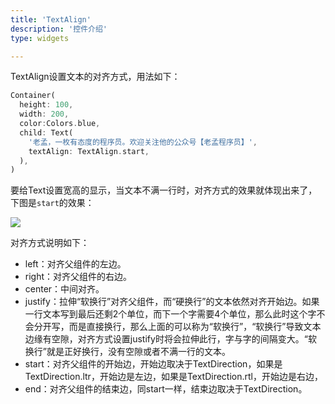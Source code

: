 ```yaml
---
title: 'TextAlign'
description: '控件介绍'
type: widgets

---
```




TextAlign设置文本的对齐方式，用法如下：

```dart
Container(
  height: 100,
  width: 200,
  color:Colors.blue,
  child: Text(
    '老孟，一枚有态度的程序员。欢迎关注他的公众号【老孟程序员】',
    textAlign: TextAlign.start,
  ),
)
```

要给Text设置宽高的显示，当文本不满一行时，对齐方式的效果就体现出来了，下图是`start`的效果：

![](https://img-blog.csdnimg.cn/20200306153614210.png?x-oss-process=image/watermark,type_ZmFuZ3poZW5naGVpdGk,shadow_10,text_aHR0cHM6Ly9ibG9nLmNzZG4ubmV0L21lbmdrczE5ODc=,size_16,color_FFFFFF,t_70)

对齐方式说明如下：

- left：对齐父组件的左边。
- right：对齐父组件的右边。
- center：中间对齐。
- justify：拉伸“软换行”对齐父组件，而“硬换行”的文本依然对齐开始边。如果一行文本写到最后还剩2个单位，而下一个字需要4个单位，那么此时这个字不会分开写，而是直接换行，那么上面的可以称为“软换行”，“软换行”导致文本边缘有空隙，对齐方式设置justify时将会拉伸此行，字与字的间隔变大。“软换行”就是正好换行，没有空隙或者不满一行的文本。
- start：对齐父组件的开始边，开始边取决于TextDirection，如果是TextDirection.ltr，开始边是左边，如果是TextDirection.rtl，开始边是右边，
- end：对齐父组件的结束边，同start一样，结束边取决于TextDirection。